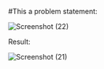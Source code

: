 #This a problem statement:

![Screenshot (22)](https://user-images.githubusercontent.com/116795679/224236232-5d4327eb-ecd9-42a5-bb3f-d90b757f0b4f.png)


Result:

![Screenshot (21)](https://user-images.githubusercontent.com/116795679/224236332-07aa347a-55fb-4bbd-85ae-0d85ed4c7c38.png)
